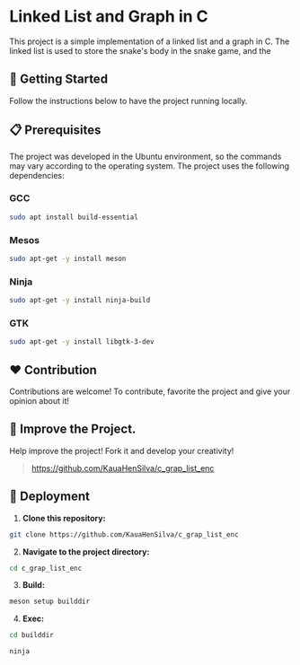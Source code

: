 # Linked List and Graph in C

This project is a simple implementation of a linked list and a graph in C. The linked list is used to store the snake's body in the snake game, and the

## 🚀 Getting Started

Follow the instructions below to have the project running locally.

## 📋 Prerequisites

The project was developed in the Ubuntu environment, so the commands may vary according to the operating system. The project uses the following dependencies:

### GCC

  ```bash
  sudo apt install build-essential
  ```

### Mesos

  ```bash
  sudo apt-get -y install meson 
  ```

### Ninja

  ```bash
  sudo apt-get -y install ninja-build
  ```

### GTK

  ```bash
  sudo apt-get -y install libgtk-3-dev
  ```

## ❤️ Contribution

Contributions are welcome! To contribute, favorite the project and give your opinion about it!

## 🐬 Improve the Project.

Help improve the project! Fork it and develop your creativity!

>https://github.com/KauaHenSilva/c_grap_list_enc

## 🔧 Deployment

1. **Clone this repository:**

  ```bash
  git clone https://github.com/KauaHenSilva/c_grap_list_enc
  ```

2. **Navigate to the project directory:**

  ```bash
  cd c_grap_list_enc
  ```

3. **Build:**

  ```bash
  meson setup builddir
  ```

4. **Exec:**

  ```bash
  cd builddir
  ```

  ```bash
  ninja
  ```
